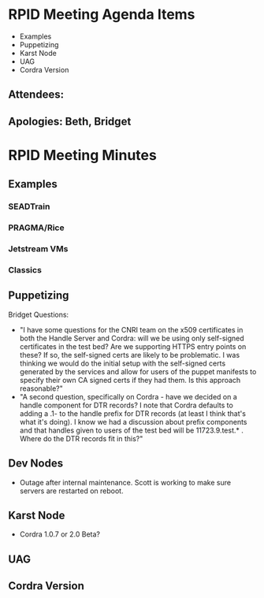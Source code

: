 # RPID Meeting Agenda Items

   * Examples
   * Puppetizing
   * Karst Node
   * UAG
   * Cordra Version
   
## Attendees: 
## Apologies: Beth, Bridget
   
# RPID Meeting Minutes

## Examples

### SEADTrain

### PRAGMA/Rice

### Jetstream VMs

### Classics

## Puppetizing
Bridget Questions: 
   * "I have some questions for the CNRI team on the x509 certificates in both the Handle Server and Cordra: will we be using only self-signed certificates in the test bed? Are we supporting HTTPS entry points on these? If so, the self-signed certs are likely to be problematic.  I was thinking we would do the initial setup with the self-signed certs generated by the services and allow for users of the puppet manifests to specify their own CA signed certs if they had them. Is this approach reasonable?"
   * "A second question, specifically on Cordra - have we decided on a handle component for DTR records? I note that Cordra defaults to adding a .1- to the handle prefix for DTR records (at least I think that's what it's doing). I know we had a discussion about prefix components and that handles given to users of the test bed will  be 11723.9.test.* . Where do the DTR records fit in this?"
   
## Dev Nodes
   * Outage after internal maintenance. Scott is working to make sure servers are restarted on reboot. 

## Karst Node
   * Cordra 1.0.7 or 2.0 Beta? 

## UAG

## Cordra Version
